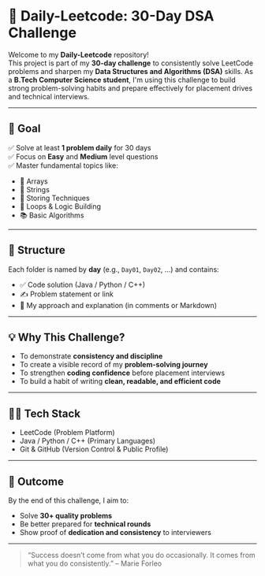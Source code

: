 # 📅 Daily-Leetcode: 30-Day DSA Challenge

Welcome to my **Daily-Leetcode** repository!  
This project is part of my **30-day challenge** to consistently solve LeetCode problems and sharpen my **Data Structures and Algorithms (DSA)** skills. As a **B.Tech Computer Science student**, I'm using this challenge to build strong problem-solving habits and prepare effectively for placement drives and technical interviews.

---

## 🚀 Goal

✅ Solve at least **1 problem daily** for 30 days  
✅ Focus on **Easy** and **Medium** level questions  
✅ Master fundamental topics like:
- 🔢 Arrays
- 🔡 Strings
- 🧠 Storing Techniques
- 🔁 Loops & Logic Building
- 📚 Basic Algorithms

---

## 📁 Structure

Each folder is named by **day** (e.g., `Day01`, `Day02`, ...) and contains:
- ✅ Code solution (Java / Python / C++)
- ✍️ Problem statement or link
- 📝 My approach and explanation (in comments or Markdown)

---

## 💡 Why This Challenge?

- To demonstrate **consistency and discipline**
- To create a visible record of my **problem-solving journey**
- To strengthen **coding confidence** before placement interviews
- To build a habit of writing **clean, readable, and efficient code**

---

## 🧑‍💻 Tech Stack

- LeetCode (Problem Platform)
- Java / Python / C++ (Primary Languages)
- Git & GitHub (Version Control & Public Profile)

---

## 🎯 Outcome

By the end of this challenge, I aim to:
- Solve **30+ quality problems**
- Be better prepared for **technical rounds**
- Show proof of **dedication and consistency** to interviewers

---



> “Success doesn’t come from what you do occasionally. It comes from what you do consistently.” – Marie Forleo
